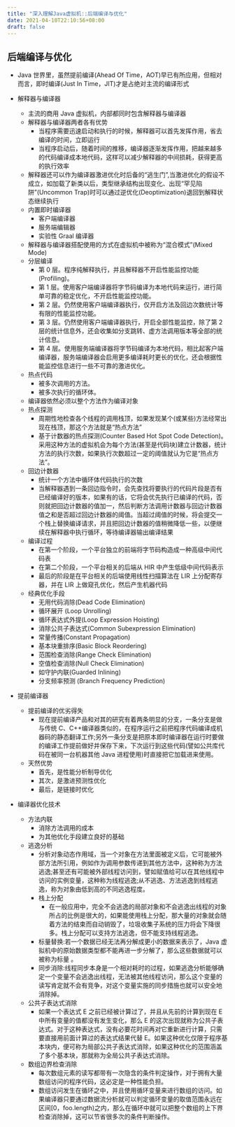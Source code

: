 ```yaml
---
title: "深入理解Java虚拟机::后端编译与优化"
date: 2021-04-10T22:10:56+08:00
draft: false
---
```



## 后端编译与优化

- Java 世界里，虽然提前编译(Ahead Of Time，AOT)早已有所应用，但相对而言，即时编译(Just In Time，JIT)才是占绝对主流的编译形式

- 解释器与编译器
  - 主流的商用 Java 虚拟机，内部都同时包含解释器与编译器
  - 解释器与编译器两者各有优势
    - 当程序需要迅速启动和执行的时候，解释器可以首先发挥作用，省去编译的时间，立即运行
    - 当程序启动后，随着时间的推移，编译器逐渐发挥作用，把越来越多的代码编译成本地代码，这样可以减少解释器的中间损耗，获得更高的执行效率
  - 解释器还可以作为编译器激进优化时后备的“逃生门”,当激进优化的假设不成立，如加载了新类以后，类型继承结构出现变化、出现“罕见陷阱”(Uncommon Trap)时可以通过逆优化(Deoptimization)退回到解释状态继续执行
  - 内置即时编译器
    - 客户端编译器
    - 服务端编辑器
    - 实验性 Graal 编译器
  - 解释器与编译器搭配使用的方式在虚拟机中被称为“混合模式”(Mixed Mode)
  - 分层编译
    - 第 0 层。程序纯解释执行，并且解释器不开启性能监控功能(Profiling)。
    - 第 1 层。使用客户端编译器将字节码编译为本地代码来运行，进行简单可靠的稳定优化，不开启性能监控功能。
    - 第 2 层。仍然使用客户端编译器执行，仅开启方法及回边次数统计等有限的性能监控功能。
    - 第 3 层。仍然使用客户端编译器执行，开启全部性能监控，除了第 2 层的统计信息外，还会收集如分支跳转、虚方法调用版本等全部的统计信息。
    - 第 4 层。使用服务端编译器将字节码编译为本地代码，相比起客户端编译器，服务端编译器会启用更多编译耗时更长的优化，还会根据性能监控信息进行一些不可靠的激进优化。
  - 热点代码
    - 被多次调用的方法。
    - 被多次执行的循环体。
  - 编译器依然必须以整个方法作为编译对象
  - 热点探测
    - 周期性地检查各个线程的调用栈顶，如果发现某个(或某些)方法经常出现在栈顶，那这个方法就是“热点方法”
    - 基于计数器的热点探测(Counter Based Hot Spot Code Detection)。采用这种方法的虚拟机会为每个方法(甚至是代码块)建立计数器，统计方法的执行次数，如果执行次数超过一定的阈值就认为它是“热点方法”。
  - 回边计数器
    - 统计一个方法中循环体代码执行的次数
    - 当解释器遇到一条回边指令时，会先查找将要执行的代码片段是否有已经编译好的版本，如果有的话，它将会优先执行已编译的代码，否则就把回边计数器的值加一，然后判断方法调用计数器与回边计数器值之和是否超过回边计数器的阈值。当超过阈值的时候，将会提交一个栈上替换编译请求，并且把回边计数器的值稍微降低一些，以便继续在解释器中执行循环，等待编译器输出编译结果
  - 编译过程
    - 在第一个阶段，一个平台独立的前端将字节码构造成一种高级中间代码表
    - 在第二个阶段，一个平台相关的后端从 HIR 中产生低级中间代码表示
    - 最后的阶段是在平台相关的后端使用线性扫描算法在 LIR 上分配寄存器，并在 LIR 上做窥孔优化，然后产生机器代码
  - 经典优化手段
    - 无用代码消除(Dead Code Elimination)
    - 循环展开 (Loop Unrolling)
    - 循环表达式外提(Loop Expression Hoisting)
    - 消除公共子表达式(Common Subexpression Elimination)
    - 常量传播(Constant Propagation)
    - 基本块重排序(Basic Block Reordering)
    - 范围检查消除(Range Check Elimination)
    - 空值检查消除(Null Check Elimination)
    - 如守护内联(Guarded Inlining)
    - 分支频率预测 (Branch Frequency Prediction)
- 提前编译器
  - 提前编译的优劣得失
    - 现在提前编译产品和对其的研究有着两条明显的分支，一条分支是做与传统 C、C++编译器类似的，在程序运行之前把程序代码编译成机器码的静态翻译工作;另外一条分支是把原本即时编译器在运行时要做的编译工作提前做好并保存下来，下次运行到这些代码(譬如公共库代码在被同一台机器其他 Java 进程使用)时直接把它加载进来使用。
  - 天然优势
    - 首先，是性能分析制导优化
    - 其次，是激进预测性优化
    - 最后，是链接时优化
- 编译器优化技术
  - 方法内联
    - 消除方法调用的成本
    - 为其他优化手段建立良好的基础
  - 逃逸分析
    - 分析对象动态作用域，当一个对象在方法里面被定义后，它可能被外部方法所引用，例如作为调用参数传递到其他方法中，这种称为方法逃逸;甚至还有可能被外部线程访问到，譬如赋值给可以在其他线程中访问的实例变量，这种称为线程逃逸;从不逃逸、方法逃逸到线程逃逸，称为对象由低到高的不同逃逸程度。
    - 栈上分配
      - 在一般应用中，完全不会逃逸的局部对象和不会逃逸出线程的对象所占的比例是很大的，如果能使用栈上分配，那大量的对象就会随着方法的结束而自动销毁了，垃圾收集子系统的压力将会下降很多。栈上分配可以支持方法逃逸，但不能支持线程逃逸。
    - 标量替换:若一个数据已经无法再分解成更小的数据来表示了，Java 虚拟机中的原始数据类型都不能再进一步分解了，那么这些数据就可以被称为标量 。
    - 同步消除:线程同步本身是一个相对耗时的过程，如果逃逸分析能够确定一个变量不会逃逸出线程，无法被其他线程访问，那么这个变量的读写肯定就不会有竞争，对这个变量实施的同步措施也就可以安全地消除掉。
  - 公共子表达式消除
    - 如果一个表达式 E 之前已经被计算过了，并且从先前的计算到现在 E 中所有变量的值都没有发生变化，那么 E 的这次出现就称为公共子表达式。对于这种表达式，没有必要花时间再对它重新进行计算，只需要直接用前面计算过的表达式结果代替 E。如果这种优化仅限于程序基本块内，便可称为局部公共子表达式消除，如果这种优化的范围涵盖了多个基本块，那就称为全局公共子表达式消除。
  - 数组边界检查消除
    - 每次数组元素的读写都带有一次隐含的条件判定操作，对于拥有大量数组访问的程序代码，这必定是一种性能负担。
    - 数组访问发生在循环之中，并且使用循环变量来进行数组的访问。如果编译器只要通过数据流分析就可以判定循环变量的取值范围永远在区间[0，foo.length)之内，那么在循环中就可以把整个数组的上下界检查消除掉，这可以节省很多次的条件判断操作。

